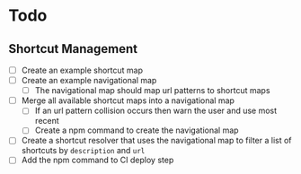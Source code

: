# Todo
## Shortcut Management
- [ ] Create an example shortcut map
- [ ] Create an example navigational map
    - [ ] The navigational map should map url patterns to shortcut maps
- [ ] Merge all available shortcut maps into a navigational map
    - [ ] If an url pattern collision occurs then warn the user and use most recent
    - [ ] Create a npm command to create the navigational map
- [ ] Create a shortcut resolver that uses the navigational map to filter a list of shortcuts by `description` and `url`
- [ ] Add the npm command to CI deploy step
